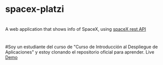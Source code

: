 # spacex-platzi
#
A web application that shows info of SpaceX, using [spaceX rest API](https://github.com/r-spacex/SpaceX-API) 
#
#Soy un estudiante del curso de "Curso de Introducción al Despliegue de Aplicaciones" y estoy clonando el repositorio oficial para aprender.
Live [Demo](https://platzinautas.now.sh/)
